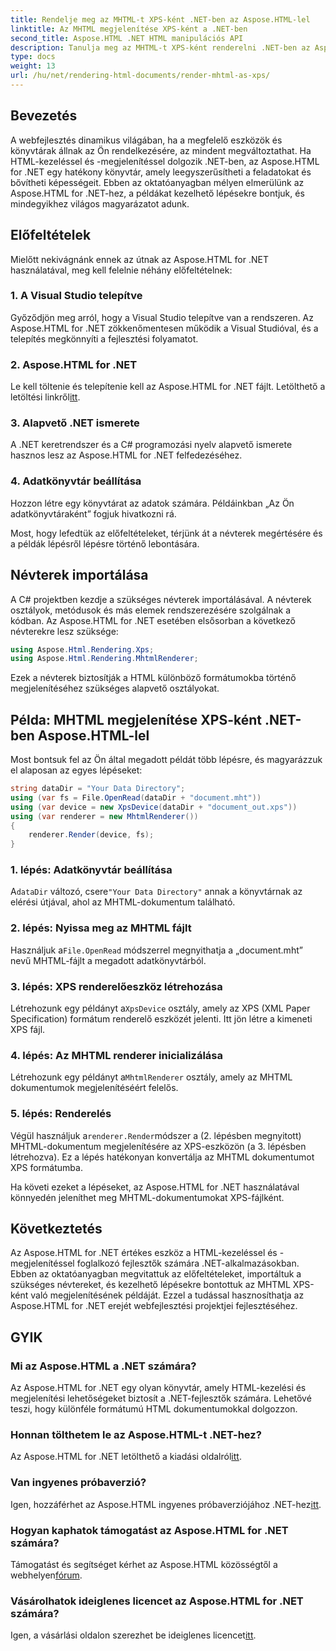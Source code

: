 ```yaml
---
title: Rendelje meg az MHTML-t XPS-ként .NET-ben az Aspose.HTML-lel
linktitle: Az MHTML megjelenítése XPS-ként a .NET-ben
second_title: Aspose.HTML .NET HTML manipulációs API
description: Tanulja meg az MHTML-t XPS-ként renderelni .NET-ben az Aspose.HTML segítségével. Növelje HTML-kezelési készségeit, és lendítse fel webfejlesztési projektjeit!
type: docs
weight: 13
url: /hu/net/rendering-html-documents/render-mhtml-as-xps/
---
```

## Bevezetés

A webfejlesztés dinamikus világában, ha a megfelelő eszközök és könyvtárak állnak az Ön rendelkezésére, az mindent megváltoztathat. Ha HTML-kezeléssel és -megjelenítéssel dolgozik .NET-ben, az Aspose.HTML for .NET egy hatékony könyvtár, amely leegyszerűsítheti a feladatokat és bővítheti képességeit. Ebben az oktatóanyagban mélyen elmerülünk az Aspose.HTML for .NET-hez, a példákat kezelhető lépésekre bontjuk, és mindegyikhez világos magyarázatot adunk.

## Előfeltételek

Mielőtt nekivágnánk ennek az útnak az Aspose.HTML for .NET használatával, meg kell felelnie néhány előfeltételnek:

### 1. A Visual Studio telepítve

Győződjön meg arról, hogy a Visual Studio telepítve van a rendszeren. Az Aspose.HTML for .NET zökkenőmentesen működik a Visual Studióval, és a telepítés megkönnyíti a fejlesztési folyamatot.

### 2. Aspose.HTML for .NET

 Le kell töltenie és telepítenie kell az Aspose.HTML for .NET fájlt. Letölthető a letöltési linkről[itt](https://releases.aspose.com/html/net/).

### 3. Alapvető .NET ismerete

A .NET keretrendszer és a C# programozási nyelv alapvető ismerete hasznos lesz az Aspose.HTML for .NET felfedezéséhez.

### 4. Adatkönyvtár beállítása

Hozzon létre egy könyvtárat az adatok számára. Példáinkban „Az Ön adatkönyvtáraként” fogjuk hivatkozni rá.

Most, hogy lefedtük az előfeltételeket, térjünk át a névterek megértésére és a példák lépésről lépésre történő lebontására.

## Névterek importálása

A C# projektben kezdje a szükséges névterek importálásával. A névterek osztályok, metódusok és más elemek rendszerezésére szolgálnak a kódban. Az Aspose.HTML for .NET esetében elsősorban a következő névterekre lesz szüksége:

```csharp
using Aspose.Html.Rendering.Xps;
using Aspose.Html.Rendering.MhtmlRenderer;
```

Ezek a névterek biztosítják a HTML különböző formátumokba történő megjelenítéséhez szükséges alapvető osztályokat.

## Példa: MHTML megjelenítése XPS-ként .NET-ben Aspose.HTML-lel

Most bontsuk fel az Ön által megadott példát több lépésre, és magyarázzuk el alaposan az egyes lépéseket:

```csharp
string dataDir = "Your Data Directory";
using (var fs = File.OpenRead(dataDir + "document.mht"))
using (var device = new XpsDevice(dataDir + "document_out.xps"))
using (var renderer = new MhtmlRenderer())
{
    renderer.Render(device, fs);
}
```

### 1. lépés: Adatkönyvtár beállítása

 A`dataDir` változó, csere`"Your Data Directory"` annak a könyvtárnak az elérési útjával, ahol az MHTML-dokumentum található.

### 2. lépés: Nyissa meg az MHTML fájlt

 Használjuk a`File.OpenRead` módszerrel megnyithatja a „document.mht” nevű MHTML-fájlt a megadott adatkönyvtárból.

### 3. lépés: XPS renderelőeszköz létrehozása

 Létrehozunk egy példányt a`XpsDevice` osztály, amely az XPS (XML Paper Specification) formátum renderelő eszközét jelenti. Itt jön létre a kimeneti XPS fájl.

### 4. lépés: Az MHTML renderer inicializálása

 Létrehozunk egy példányt a`MhtmlRenderer` osztály, amely az MHTML dokumentumok megjelenítéséért felelős.

### 5. lépés: Renderelés

 Végül használjuk a`renderer.Render`módszer a (2. lépésben megnyitott) MHTML-dokumentum megjelenítésére az XPS-eszközön (a 3. lépésben létrehozva). Ez a lépés hatékonyan konvertálja az MHTML dokumentumot XPS formátumba.

Ha követi ezeket a lépéseket, az Aspose.HTML for .NET használatával könnyedén jeleníthet meg MHTML-dokumentumokat XPS-fájlként.

## Következtetés

Az Aspose.HTML for .NET értékes eszköz a HTML-kezeléssel és -megjelenítéssel foglalkozó fejlesztők számára .NET-alkalmazásokban. Ebben az oktatóanyagban megvitattuk az előfeltételeket, importáltuk a szükséges névtereket, és kezelhető lépésekre bontottuk az MHTML XPS-ként való megjelenítésének példáját. Ezzel a tudással hasznosíthatja az Aspose.HTML for .NET erejét webfejlesztési projektjei fejlesztéséhez.

## GYIK

### Mi az Aspose.HTML a .NET számára?
Az Aspose.HTML for .NET egy olyan könyvtár, amely HTML-kezelési és megjelenítési lehetőségeket biztosít a .NET-fejlesztők számára. Lehetővé teszi, hogy különféle formátumú HTML dokumentumokkal dolgozzon.

### Honnan tölthetem le az Aspose.HTML-t .NET-hez?
 Az Aspose.HTML for .NET letölthető a kiadási oldalról[itt](https://releases.aspose.com/html/net/).

### Van ingyenes próbaverzió?
 Igen, hozzáférhet az Aspose.HTML ingyenes próbaverziójához .NET-hez[itt](https://releases.aspose.com/).

### Hogyan kaphatok támogatást az Aspose.HTML for .NET számára?
Támogatást és segítséget kérhet az Aspose.HTML közösségtől a webhelyen[fórum](https://forum.aspose.com/).

### Vásárolhatok ideiglenes licencet az Aspose.HTML for .NET számára?
 Igen, a vásárlási oldalon szerezhet be ideiglenes licencet[itt](https://purchase.aspose.com/temporary-license/).